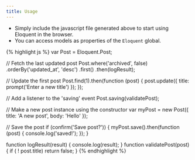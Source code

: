 ```yaml
---
title: Usage
---
```


* Simply include the javascript file generated above to start using Eloquent in the browser.
* You can access models as properties of the `Eloquent` global.

<div class="ui segment es5 sample">
    <div class="ui right corner label"></div>
{% highlight js %}
var Post = Eloquent.Post;


// Fetch the last updated post
Post.where('archived', false)
    .orderBy('updated_at', 'desc')
    .first()
    .then(logResult);


// Update the first post
Post.find(1).then(function (post) {
    post.update({
        title: prompt('Enter a new title')
    });
});


// Add a listener to the 'saving' event
Post.saving(validatePost);


// Make a new post instance using the constructor
var myPost = new Post({
    title: 'A new post',
    body: 'Hello'
});

// Save the post
if (confirm('Save post?')) {
    myPost.save().then(function (post) {
        console.log('saved!');
    });
}


function logResult(result) {
    console.log(result);
}
function validatePost(post) {
    if ( ! post.title) return false;
}
{% endhighlight %}
</div>